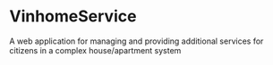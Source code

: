 # VinhomeService
A web application for managing and providing additional services for citizens in a complex house/apartment system

